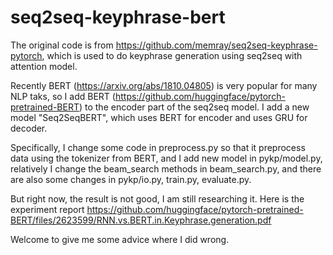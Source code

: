 # seq2seq-keyphrase-bert


The original code is from https://github.com/memray/seq2seq-keyphrase-pytorch, which is used to do keyphrase generation using seq2seq with attention model.


Recently BERT (https://arxiv.org/abs/1810.04805) is very popular for many NLP taks, so I add BERT (https://github.com/huggingface/pytorch-pretrained-BERT) to the encoder part of the seq2seq model. I add a new model "Seq2SeqBERT", which uses BERT for encoder and uses GRU for decoder. 


Specifically, I change some code in preprocess.py so that it preprocess data using the tokenizer from BERT, and I add new model in pykp/model.py, relatively I change the beam_search methods in beam_search.py, and there are also some changes in pykp/io.py, train.py, evaluate.py.


But right now, the result is not good, I am still researching it. Here is the experiment report https://github.com/huggingface/pytorch-pretrained-BERT/files/2623599/RNN.vs.BERT.in.Keyphrase.generation.pdf 


Welcome to give me some advice where I did wrong.